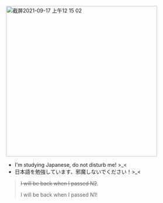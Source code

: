 <img width="413" alt="截屏2021-09-17 上午12 15 02" src="https://user-images.githubusercontent.com/16932042/174840358-a63d328b-b8ae-469b-9dc0-2addf58a6811.png">

- I'm studying Japanese, do not disturb me! >_<
- 日本語を勉強しています、邪魔しないでください！>_<

> ~~I will be back when I passed N2~~.
> 
> I will be back when I passed N1!
<!---
zjx137/zjx137 is a ✨ special ✨ repository because its `README.md` (this file) appears on your GitHub profile.
You can click the Preview link to take a look at your changes.
--->

